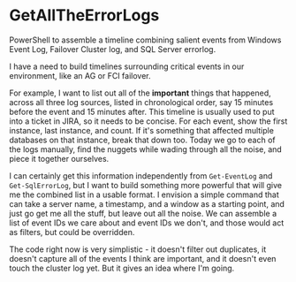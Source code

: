 # GetAllTheErrorLogs
PowerShell to assemble a timeline combining salient events from Windows Event Log, Failover Cluster log, and SQL Server errorlog.

I have a need to build timelines surrounding critical events in our environment, like an AG or FCI failover.

For example, I want to list out all of the **important** things that happened, across all three log sources, listed in chronological order, say 15 minutes before the event and 15 minutes after. This timeline is usually used to put into a ticket in JIRA, so it needs to be concise. For each event, show the first instance, last instance, and count. If it's something that affected multiple databases on that instance, break that down too. Today we go to each of the logs manually, find the nuggets while wading through all the noise, and piece it together ourselves.

I can certainly get this information independently from `Get-EventLog` and `Get-SqlErrorLog`, but I want to build something more powerful that will give me the combined list in a usable format. I envision a simple command that can take a server name, a timestamp, and a window as a starting point, and just go get me all the stuff, but leave out all the noise. We can assemble a list of event IDs we care about and event IDs we don't, and those would act as filters, but could be overridden.

The code right now is very simplistic - it doesn't filter out duplicates, it doesn't capture all of the events I think are important, and it doesn't even touch the cluster log yet. But it gives an idea where I'm going.
